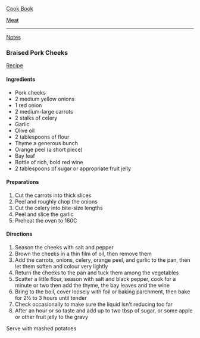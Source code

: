 [Cook Book](https://github.com/vmsmith/CookBook/blob/master/README.md)  

[Meat](https://github.com/vmsmith/CookBook/blob/master/meat.md)  

-----  

[Notes](https://github.com/vmsmith/CookBook/blob/master/notes.md)  

### Braised Pork Cheeks  
[Recipe](https://www.theguardian.com/lifeandstyle/2013/feb/03/nigel-slater-pigs-cheeks-recipe)  

#### Ingredients  

* Pork cheeks  
* 2 medium yellow onions  
* 1 red onion  
* 2 medium-large carrots 
* 2 stalks of celery  
* Garlic
* Olive oil
* 2 tablespoons of flour  
* Thyme a generous bunch
* Orange peel (a short piece)  
* Bay leaf  
* Bottle of rich, bold red wine  
* 2 tablespoons of sugar or appropriate fruit jelly  

#### Preparations  

1. Cut the carrots into thick slices  
2. Peel and roughly chop the onions  
3. Cut the celery into bite-size lengths  
4. Peel and slice the garlic  
5. Preheat the oven to 160C


#### Directions  

1. Season the cheeks with salt and pepper  
2. Brown the cheeks in a thin film of oil, then remove them  
3. Add the carrots, onions, celery, orange peel, and garlic to the pan, then let them soften and colour very lightly
4. Return the cheeks to the pan and tuck them among the vegetables  
5. Scatter a little flour, season with salt and black pepper, cook for a minute or two then add the thyme, the bay leaves and the wine  
6. Bring to the boil, cover loosely with foil or baking parchment, then bake for 2½ to 3 hours until tender  
7. Check occasionally to make sure the liquid isn't reducing too far  
8. After an hour or so taste and add up to two tbsp of sugar, or some apple or other fruit jelly to the gravy  

Serve with mashed potatoes  
